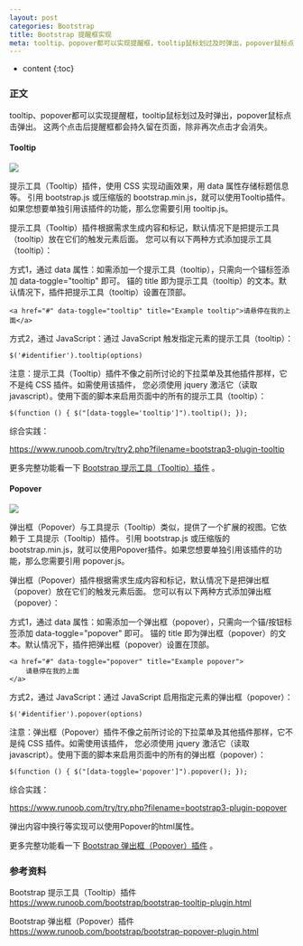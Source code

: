 ```yaml
---
layout: post
categories: Bootstrap
title: Bootstrap 提醒框实现
meta: tooltip、popover都可以实现提醒框，tooltip鼠标划过及时弹出，popover鼠标点击弹出。
---
```

* content
{:toc}

### 正文

tooltip、popover都可以实现提醒框，tooltip鼠标划过及时弹出，popover鼠标点击弹出。
这两个点击后提醒框都会持久留在页面，除非再次点击才会消失。

#### Tooltip

![]({{site.baseurl}}/images/20210112/20210112144100.png)

提示工具（Tooltip）插件，使用 CSS 实现动画效果，用 data 属性存储标题信息等。
引用 bootstrap.js 或压缩版的 bootstrap.min.js，就可以使用Tooltip插件。如果您想要单独引用该插件的功能，那么您需要引用 tooltip.js。

提示工具（Tooltip）插件根据需求生成内容和标记，默认情况下是把提示工具（tooltip）放在它们的触发元素后面。
您可以有以下两种方式添加提示工具（tooltip）：

方式1，通过 data 属性：如需添加一个提示工具（tooltip），只需向一个锚标签添加 data-toggle="tooltip" 即可。
锚的 title 即为提示工具（tooltip）的文本。默认情况下，插件把提示工具（tooltip）设置在顶部。 
```
<a href="#" data-toggle="tooltip" title="Example tooltip">请悬停在我的上面</a>
```

方式2，通过 JavaScript：通过 JavaScript 触发指定元素的提示工具（tooltip）： 
```
$('#identifier').tooltip(options)
```

注意：提示工具（Tooltip）插件不像之前所讨论的下拉菜单及其他插件那样，它不是纯 CSS 插件。如需使用该插件，
您必须使用 jquery 激活它（读取 javascript）。使用下面的脚本来启用页面中的所有的提示工具（tooltip）： 
```
$(function () { $("[data-toggle='tooltip']").tooltip(); });
```

综合实践：

<https://www.runoob.com/try/try2.php?filename=bootstrap3-plugin-tooltip>

更多完整功能看一下 [Bootstrap 提示工具（Tooltip）插件](https://www.runoob.com/bootstrap/bootstrap-tooltip-plugin.html) 。

#### Popover

![]({{site.baseurl}}/images/20210112/20210112144123.png)

弹出框（Popover）与工具提示（Tooltip）类似，提供了一个扩展的视图。它依赖于 工具提示（Tooltip）插件。
引用 bootstrap.js 或压缩版的 bootstrap.min.js，就可以使用Popover插件。如果您想要单独引用该插件的功能，那么您需要引用 popover.js。

弹出框（Popover）插件根据需求生成内容和标记，默认情况下是把弹出框（popover）放在它们的触发元素后面。
您可以有以下两种方式添加弹出框（popover）：

方式1，通过 data 属性：如需添加一个弹出框（popover），只需向一个锚/按钮标签添加 data-toggle="popover" 即可。
锚的 title 即为弹出框（popover）的文本。默认情况下，插件把弹出框（popover）设置在顶部。 
```
<a href="#" data-toggle="popover" title="Example popover">
    请悬停在我的上面
</a>
```

方式2，通过 JavaScript：通过 JavaScript 启用指定元素的弹出框（popover）： 
```
$('#identifier').popover(options)
```

注意：弹出框（Popover）插件不像之前所讨论的下拉菜单及其他插件那样，它不是纯 CSS 插件。如需使用该插件，
您必须使用 jquery 激活它（读取 javascript）。使用下面的脚本来启用页面中的所有的弹出框（popover）： 
```
$(function () { $("[data-toggle='popover']").popover(); });
```

综合实践：

<https://www.runoob.com/try/try.php?filename=bootstrap3-plugin-popover>

弹出内容中换行等实现可以使用Popover的html属性。

更多完整功能看一下 [Bootstrap 弹出框（Popover）插件](https://www.runoob.com/bootstrap/bootstrap-popover-plugin.html) 。

### 参考资料 

Bootstrap 提示工具（Tooltip）插件 <https://www.runoob.com/bootstrap/bootstrap-tooltip-plugin.html>

Bootstrap 弹出框（Popover）插件 <https://www.runoob.com/bootstrap/bootstrap-popover-plugin.html>

